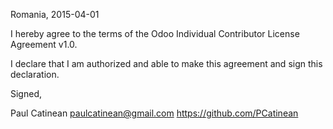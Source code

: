 Romania, 2015-04-01

I hereby agree to the terms of the Odoo Individual Contributor License
Agreement v1.0.

I declare that I am authorized and able to make this agreement and sign this
declaration.

Signed,

Paul Catinean paulcatinean@gmail.com https://github.com/PCatinean
